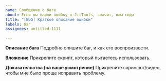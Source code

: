 ```yaml
---
name: Сообщение о баге
about: Если вы нашли ошибку в JitTools, значит, вам сюда
title: "[BUG] Краткое описание ошибки"
labels: баг
assignees: untitled-1111

---
```


**Описание бага**
Подробно опишите баг, и как его воспроизвести.

**Вложение**
Прикрепите скрипт, который пытаетесь использовать.

**Доказательства (на ваше усмотрение)**
Прикрепите скриншот/видео, чтобы мне было проще исправить проблему.
